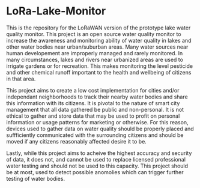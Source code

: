# LoRa-Lake-Monitor
This is the repository for the LoRaWAN version of the prototype lake water quality monitor.
This project is an open source water quality monitor to increase the awareness and monitoring ability of water quality in lakes and other water bodies near urban/suburban areas. Many water sources near human developement are improperly managed and rarely monitored. In many circumstances, lakes and rivers near urbanized areas are used to irrigate gardens or for recreation. This makes monitoring the level pesticide and other chemical runoff important to the health and wellbeing of citizens in that area.

This project aims to create a low cost implementation for cities and/or independant neighborhoods to track their nearby water bodies and share this information with its citizens. It is pivotal to the nature of smart city management that all data gathered be public and non-personal. It is not ethical to gather and store data that may be used to profit on personal information or usage patterns for marketing or otherwise.
For this reason, devices used to gather data on water quality should be properly placed and suffficiently communicated with the surrounding citizens and should be moved if any citizens reasonably affected desire it to be.

Lastly, while this project aims to acheive the highest accuracy and security of data, it does not, and cannot be used to replace licensed professional water testing and should not be used to this capacity. This project should be at most, used to detect possible anomolies which can trigger further testing of water bodies.
